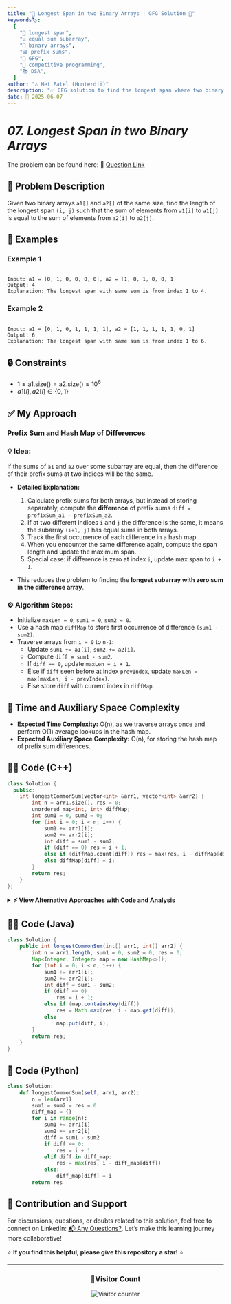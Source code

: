 ```yaml
---
title: "🔗 Longest Span in two Binary Arrays | GFG Solution 🧮"
keywords🏷️:
  [
    "🔢 longest span",
    "⚖️ equal sum subarray",
    "🧮 binary arrays",
    "📊 prefix sums",
    "📘 GFG",
    "🏁 competitive programming",
    "📚 DSA",
  ]
author: "✍️ Het Patel (Hunterdii)"
description: "✅ GFG solution to find the longest span where two binary arrays have equal sum in the span. 🚀"
date: 📅 2025-06-07
---
```


# _07. Longest Span in two Binary Arrays_

The problem can be found here: 🔗 [Question Link](https://www.geeksforgeeks.org/problems/longest-span-with-same-sum-in-two-binary-arrays5142/1)

## **🧩 Problem Description**

Given two binary arrays `a1[]` and `a2[]` of the same size, find the length of the longest span `(i, j)` such that the sum of elements from `a1[i]` to `a1[j]` is equal to the sum of elements from `a2[i]` to `a2[j]`.

## **📘 Examples**

### Example 1

```

Input: a1 = [0, 1, 0, 0, 0, 0], a2 = [1, 0, 1, 0, 0, 1]
Output: 4
Explanation: The longest span with same sum is from index 1 to 4.

```

### Example 2

```

Input: a1 = [0, 1, 0, 1, 1, 1, 1], a2 = [1, 1, 1, 1, 1, 0, 1]
Output: 6
Explanation: The longest span with same sum is from index 1 to 6.

```

## **🔒 Constraints**

- $1 \leq \text{a1.size()} = \text{a2.size()} \leq 10^6$
- $a1[i], a2[i] \in \{0,1\}$

## **✅ My Approach**

### **Prefix Sum and Hash Map of Differences**

### **💡 Idea:**

If the sums of `a1` and `a2` over some subarray are equal, then the difference of their prefix sums at two indices will be the same.

- **Detailed Explanation:**

  1. Calculate prefix sums for both arrays, but instead of storing separately, compute the **difference** of prefix sums `diff = prefixSum_a1 - prefixSum_a2`.
  2. If at two different indices `i` and `j` the difference is the same, it means the subarray `(i+1, j)` has equal sums in both arrays.
  3. Track the first occurrence of each difference in a hash map.
  4. When you encounter the same difference again, compute the span length and update the maximum span.
  5. Special case: if difference is zero at index `i`, update max span to `i + 1`.

- This reduces the problem to finding the **longest subarray with zero sum in the difference array**.

### **⚙️ Algorithm Steps:**

- Initialize `maxLen = 0`, `sum1 = 0`, `sum2 = 0`.
- Use a hash map `diffMap` to store first occurrence of difference `(sum1 - sum2)`.
- Traverse arrays from `i = 0` to `n-1`:
  - Update `sum1 += a1[i]`, `sum2 += a2[i]`.
  - Compute `diff = sum1 - sum2`.
  - If `diff == 0`, update `maxLen = i + 1`.
  - Else if `diff` seen before at index `prevIndex`, update `maxLen = max(maxLen, i - prevIndex)`.
  - Else store `diff` with current index in `diffMap`.

## 📝 Time and Auxiliary Space Complexity

- **Expected Time Complexity:** O(n), as we traverse arrays once and perform O(1) average lookups in the hash map.
- **Expected Auxiliary Space Complexity:** O(n), for storing the hash map of prefix sum differences.

## **🧑‍💻 Code (C++)**

```cpp
class Solution {
  public:
    int longestCommonSum(vector<int> &arr1, vector<int> &arr2) {
        int n = arr1.size(), res = 0;
        unordered_map<int, int> diffMap;
        int sum1 = 0, sum2 = 0;
        for (int i = 0; i < n; i++) {
            sum1 += arr1[i];
            sum2 += arr2[i];
            int diff = sum1 - sum2;
            if (diff == 0) res = i + 1;
            else if (diffMap.count(diff)) res = max(res, i - diffMap[diff]);
            else diffMap[diff] = i;
        }
        return res;
    }
};
```

<details>
<summary><b>⚡ View Alternative Approaches with Code and Analysis</b></summary>

## 📊 **2️⃣ Difference Array + Zero-Sum Subarray**

Transform the problem into finding the **longest subarray with sum 0** using a difference array.

### 💡 Algorithm Steps:

1. Construct a new array `diff[i] = arr1[i] - arr2[i]`.
2. Find the longest subarray in `diff` whose sum is zero:

   - Use a `prefix_sum` and store the **first index** where each sum appears in a `hash map`.
   - If at any point, `prefix_sum == 0`, update result to `i + 1`.
   - If `prefix_sum` seen before, `res = max(res, i - first_index[prefix_sum])`.

### 📌 Key Insight:

If two prefix sums at indices `i` and `j` are the same, then subarray sum between `(i, j]` is 0.
This trick works beautifully for difference arrays!

```cpp
class Solution {
  public:
    int longestCommonSum(vector<int> &arr1, vector<int> &arr2) {
        int n = arr1.size(), res = 0;
        vector<int> diff(n);
        for (int i = 0; i < n; i++)
            diff[i] = arr1[i] - arr2[i];

        unordered_map<int, int> prefix;
        int sum = 0;
        for (int i = 0; i < n; i++) {
            sum += diff[i];
            if (sum == 0)
                res = i + 1;
            else if (prefix.count(sum))
                res = max(res, i - prefix[sum]);
            else
                prefix[sum] = i;
        }
        return res;
    }
};
```

### 📝 **Complexity Analysis:**

- **Time:** ⏱️ O(n)
- **Auxiliary Space:** 💾 O(n) — to store first index of each prefix sum.

### ✅ **Why This Approach?**

- Transforms the original problem into a **classic subarray sum problem**.
- More readable than prefix diff directly on sums.
- Leverages prefix tricks for optimal performance.

## 🆚 **🔍 Comparison of Approaches**

| 🚀 **Approach**                       | ⏱️ **Time** | 💾 **Space** | ✅ **Pros**                         | ⚠️ **Cons**                |
| ------------------------------------- | ----------- | ------------ | ----------------------------------- | -------------------------- |
| 🔄 **Prefix Sum + HashMap**           | 🟢 O(n)     | 🟢 O(n)      | Most intuitive and efficient        | —                          |
| ✂️ **Diff Array + Zero-Sum Subarray** | 🟢 O(n)     | 🟡 O(n)      | Turns into classic zero-sum problem | Slight extra preprocessing |

### 🏆 **Best Choice by Scenario**

| 🎯 **Scenario**                         | 🥇 **Recommended Approach**       |
| --------------------------------------- | --------------------------------- |
| 🧠 Want clarity and optimal performance | 🥇 Prefix Sum + HashMap           |
| ♻️ Familiar with zero-sum tricks        | 🥈 Diff Array + Zero-Sum Subarray |

</details>

## **🧑‍💻 Code (Java)**

```java
class Solution {
    public int longestCommonSum(int[] arr1, int[] arr2) {
        int n = arr1.length, sum1 = 0, sum2 = 0, res = 0;
        Map<Integer, Integer> map = new HashMap<>();
        for (int i = 0; i < n; i++) {
            sum1 += arr1[i];
            sum2 += arr2[i];
            int diff = sum1 - sum2;
            if (diff == 0)
                res = i + 1;
            else if (map.containsKey(diff))
                res = Math.max(res, i - map.get(diff));
            else
                map.put(diff, i);
        }
        return res;
    }
}
```

## **🐍 Code (Python)**

```python
class Solution:
    def longestCommonSum(self, arr1, arr2):
        n = len(arr1)
        sum1 = sum2 = res = 0
        diff_map = {}
        for i in range(n):
            sum1 += arr1[i]
            sum2 += arr2[i]
            diff = sum1 - sum2
            if diff == 0:
                res = i + 1
            elif diff in diff_map:
                res = max(res, i - diff_map[diff])
            else:
                diff_map[diff] = i
        return res
```

## 🧠 Contribution and Support

For discussions, questions, or doubts related to this solution, feel free to connect on LinkedIn: [📬 Any Questions?](https://www.linkedin.com/in/patel-hetkumar-sandipbhai-8b110525a/). Let’s make this learning journey more collaborative!

⭐ **If you find this helpful, please give this repository a star!** ⭐

---

<div align="center">
  <h3><b>📍Visitor Count</b></h3>
</div>

<p align="center">
  <img src="https://visitor-badge.laobi.icu/badge?page_id=Hunterdii.GeeksforGeeks-POTD" alt="Visitor counter" />
</p>
